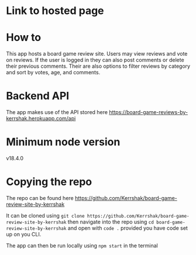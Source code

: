 # Link to hosted page

# How to

This app hosts a board game review site. Users may view reviews and vote on reviews. If the user is logged in they can also post comments or delete their previous comments. Their are also options to filter reviews by category and sort by votes, age, and comments.

# Backend API

The app makes use of the API stored here https://board-game-reviews-by-kerrshak.herokuapp.com/api

# Minimum node version

v18.4.0

# Copying the repo

The repo can be found here https://github.com/Kerrshak/board-game-review-site-by-kerrshak

It can be cloned using `git clone https://github.com/Kerrshak/board-game-review-site-by-kerrshak` then navigate into the repo using `cd board-game-review-site-by-kerrshak` and open with `code .` provided you have code set up on you CLI.

The app can then be run locally using `npm start` in the terminal
